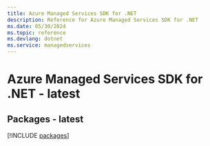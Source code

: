 ```yaml
---
title: Azure Managed Services SDK for .NET
description: Reference for Azure Managed Services SDK for .NET
ms.date: 05/30/2024
ms.topic: reference
ms.devlang: dotnet
ms.service: managedservices
---
```

# Azure Managed Services SDK for .NET - latest
## Packages - latest
[!INCLUDE [packages](managed-services-index.md)]
